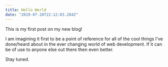 ```yaml
---
title: Hello World
date: "2019-07-28T22:12:03.284Z"
---
```


This is my first post on my new blog!

I am imagining it first to be a point of reference for all of the cool things I've done/heard about in the ever changing world of web development. If it can be of use to anyone else out there then even better. 

Stay tuned.